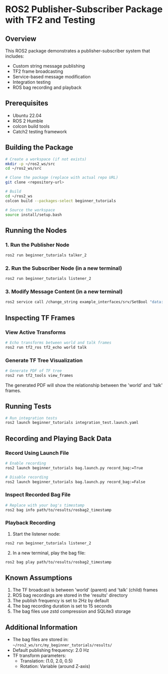 # ROS2 Publisher-Subscriber Package with TF2 and Testing

## Overview
This ROS2 package demonstrates a publisher-subscriber system that includes:
- Custom string message publishing
- TF2 frame broadcasting
- Service-based message modification
- Integration testing
- ROS bag recording and playback

## Prerequisites
- Ubuntu 22.04
- ROS 2 Humble
- colcon build tools
- Catch2 testing framework

## Building the Package
```bash
# Create a workspace (if not exists)
mkdir -p ~/ros2_ws/src
cd ~/ros2_ws/src

# Clone the package (replace with actual repo URL)
git clone <repository-url>

# Build
cd ~/ros2_ws
colcon build --packages-select beginner_tutorials

# Source the workspace
source install/setup.bash
```

## Running the Nodes
### 1. Run the Publisher Node
```bash
ros2 run beginner_tutorials talker_2
```

### 2. Run the Subscriber Node (in a new terminal)
```bash
ros2 run beginner_tutorials listener_2
```

### 3. Modify Message Content (in a new terminal)
```bash
ros2 service call /change_string example_interfaces/srv/SetBool "data: true"
```

## Inspecting TF Frames
### View Active Transforms
```bash
# Echo transforms between world and talk frames
ros2 run tf2_ros tf2_echo world talk
```

### Generate TF Tree Visualization
```bash
# Generate PDF of TF tree
ros2 run tf2_tools view_frames
```
The generated PDF will show the relationship between the 'world' and 'talk' frames.

## Running Tests
```bash
# Run integration tests
ros2 launch beginner_tutorials integration_test.launch.yaml
```

## Recording and Playing Back Data
### Record Using Launch File
```bash
# Enable recording
ros2 launch beginner_tutorials bag.launch.py record_bag:=True

# Disable recording
ros2 launch beginner_tutorials bag.launch.py record_bag:=False
```

### Inspect Recorded Bag File
```bash
# Replace with your bag's timestamp
ros2 bag info path/to/results/rosbag2_timestamp
```

### Playback Recording
1. Start the listener node:
```bash
ros2 run beginner_tutorials listener_2
```

2. In a new terminal, play the bag file:
```bash
ros2 bag play path/to/results/rosbag2_timestamp
```

## Known Assumptions
1. The TF broadcast is between 'world' (parent) and 'talk' (child) frames
2. ROS bag recordings are stored in the 'results' directory
3. The publish frequency is set to 2Hz by default
4. The bag recording duration is set to 15 seconds
5. The bag files use zstd compression and SQLite3 storage

## Additional Information
- The bag files are stored in: `~/ros2_ws/src/my_beginner_tutorials/results/`
- Default publishing frequency: 2.0 Hz
- TF transform parameters:
  - Translation: (1.0, 2.0, 0.5)
  - Rotation: Variable (around Z-axis)